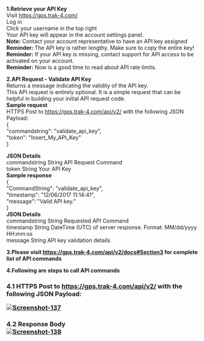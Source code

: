 <strong>1.Retrieve your API Key</strong> <br>
Visit https://gps.trak-4.com/ <br>
Log in <br>
Click your username in the top right <br>
Your API key will appear in the account settings panel. <br>
<strong>Note:</strong> Contact your account representative to have an API key assigned<br>
<strong>  Reminder: </strong> The API key is rather lengthy. Make sure to copy the entire key!<br>
 <strong> Reminder:</strong> If your API key is missing, contact support for API access to be activated on your account.<br>
<strong>Reminder:</strong> Now is a good time to read about API rate limits.<br>


<strong>2.API Request - Validate API Key</strong><br>
Returns a message indicating the validity of the API key.<br>
This API request is entirely optional. It is a simple request that can be helpful in building your initial API request code.<br>
<strong>Sample request</strong><br>
HTTPS Post to https://gps.trak-4.com/api/v2/ with the following JSON Payload:<br>
{<br>
    "commandstring": "validate_api_key",<br>
    "token": "Insert_My_API_Key"<br>
}<br>
                            
<strong>JSON Details</strong><br>
commandstring	String	API Request Command<br>
token	String	Your API Key<br>
<strong>Sample response</strong><br>
{<br>
    "CommandString": "validate_api_key",<br>
    "timestamp": "12/06/2017 11:14:41",<br>
    "message": "Valid API key."<br>
}<br>
<strong>JSON Details</strong><br>
commandstring	String	Requested API Command<br>
timestamp	String	DateTime (UTC) of server response. Format: MM/dd/yyyy HH:mm:ss<br>
message	String	API key validation details<br>


<strong>3.Please visit https://gps.trak-4.com/api/v2/docs#Section3 for complete list of API commands</strong> <br>


<strong>4.Following are steps to call API commands</strong><br>

<strong><h3>4.1 HTTPS Post to https://gps.trak-4.com/api/v2/ with the following JSON Payload:</strong><br>

<a href="https://ibb.co/Ycw9p3x"><img src="https://i.ibb.co/dPx9GrR/Screenshot-137.png"  alt="Screenshot-137" border="0"></a>

<strong><h3>4.2 Response Body</strong><br>
<a href="https://ibb.co/YZ7Kzy5"><img src="https://i.ibb.co/pyvstRH/Screenshot-138.png" alt="Screenshot-138" border="0"></a>
